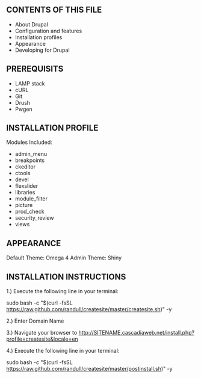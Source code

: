 CONTENTS OF THIS FILE
---------------------

 * About Drupal
 * Configuration and features
 * Installation profiles
 * Appearance
 * Developing for Drupal

PREREQUISITS
--------------------------
 * LAMP stack
 * cURL
 * Git
 * Drush
 * Pwgen

INSTALLATION PROFILE
---------------------

Modules Included:
 * admin_menu
 * breakpoints
 * ckeditor
 * ctools
 * devel
 * flexslider
 * libraries
 * module_filter
 * picture
 * prod_check
 * security_review
 * views


APPEARANCE
----------

Default Theme: Omega 4
Admin Theme: Shiny

INSTALLATION INSTRUCTIONS
---------------------

1.) Execute the following line in your terminal:

sudo bash -c "$(curl -fsSL https://raw.github.com/randull/createsite/master/createsite.sh)" -y

2.) Enter Domain Name

3.) Navigate your browser to http://SITENAME.cascadiaweb.net/install.php?profile=createsite&locale=en

4.) Execute the following line in your terminal:

  sudo bash -c "$(curl -fsSL https://raw.github.com/randull/createsite/master/postinstall.sh)" -y

